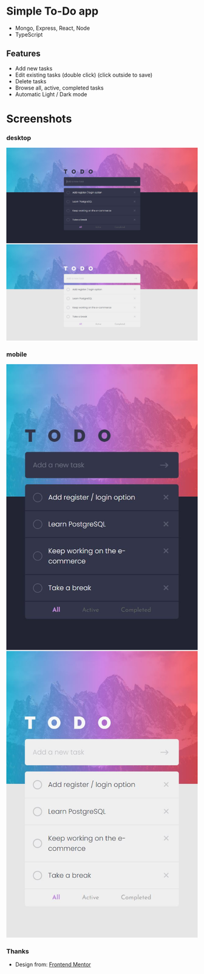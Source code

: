 # Simple To-Do app
- Mongo, Express, React, Node
- TypeScript

## Features
- Add new tasks
- Edit existing tasks (double click) (click outside to save)
- Delete tasks
- Browse all, active, completed tasks
- Automatic Light / Dark mode

# Screenshots
### desktop
<img src="./screenshots/dark_desktop.jpg">
<img src="./screenshots/light_desktop.jpg">

### mobile
<img src="./screenshots/dark_mobile.jpg">
<img src="./screenshots/light_mobile.jpg">

### Thanks
- Design from: [Frontend Mentor](https://www.frontendmentor.io/challenges/todo-app-Su1_KokOW)
